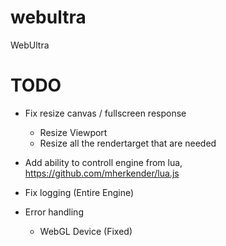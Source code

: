 webultra
========

WebUltra

TODO
========

* Fix resize canvas / fullscreen response
	* Resize Viewport
	* Resize all the rendertarget that are needed

* Add ability to controll engine from lua, https://github.com/mherkender/lua.js
* Fix logging (Entire Engine)
* Error handling
	* WebGL Device (Fixed)